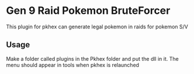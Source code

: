 # Gen 9 Raid Pokemon BruteForcer 

This plugin for pkhex can generate legal pokemon in raids for pokemon S/V 

## Usage 

Make a folder called plugins in the Pkhex folder and put the dll in it. 
The menu should appear in tools when pkhex is relaunched
